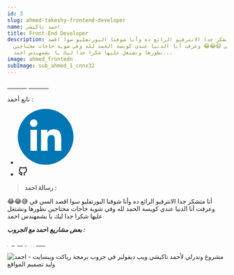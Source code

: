 ```yaml
---
id: 3
slug: ahmed-takeshy-frontend-developer
name: احمد تاكيشي
title: Front-End Developer
description: أنا متشكر جدا الانترفيو الرائع ده وأنا شوفنا البورتفليو سوا اقصد
  السي في 😅😂😂 وعرفت أنا الدنيا عندي كويسة الحمد لله وفي شوية حاجات محتاجين
  نطورها ونشتغل عليها شكرا جدا ليك يا بشمهندس احمد...
image: ahmed_frontedn
subImage: sub_ahmed_1_cnnx32
---
```

<a target="_blank"  href="https://www.takeshy.works" class="rbt-btn btn-gradient hover-icon-reverse"><span class="icon-reverse-wrapper"><span style="color: white; ">takeshy.works</span></span></a>

<p style="
    margin: 0;
">تابع أحمد :</p>
<ul class="social-icon justify-content-center d-flex justify-content-lg-start"><li><a href="https://www.linkedin.com/in/ahmed-abdelsamie-a1a46a166/" target="_blank" rel="nofollow noopener noreferrer" aria-label="linkedIn" data-v-43922166=""><svg id="linkedIn" enable-background="new 0 0 128 128" height="128px" version="1.1" viewBox="0 0 128 128" width="128px" xml:space="preserve" xmlns="http://www.w3.org/2000/svg" xmlns:xlink="http://www.w3.org/1999/xlink" class="h-10 w-10" data-v-43922166=""><g><circle cx="64" cy="64" fill="#0076B4" r="64"></circle></g><g><path d="M44.119,95.934H29.184V47.93h14.935V95.934z M36.656,41.371c-4.792,0-8.656-3.876-8.656-8.653   c0-4.775,3.864-8.652,8.656-8.652c4.771,0,8.646,3.876,8.646,8.652C45.303,37.495,41.428,41.371,36.656,41.371z M100,95.934H85.081   V72.59c0-5.566-0.097-12.728-7.752-12.728c-7.765,0-8.948,6.065-8.948,12.33v23.742H53.479V47.93H67.78v6.562h0.204   c1.99-3.774,6.857-7.753,14.117-7.753c15.105,0,17.897,9.939,17.897,22.868L100,95.934L100,95.934z" fill="#FFFFFF"></path></g></svg></a></li><li><a href="https://github.com/AhmedTakeshy" target="_blank" rel="nofollow noopener noreferrer" aria-label="github" data-v-43922166=""><svg xmlns="http://www.w3.org/2000/svg" class="icon icon-tabler icon-tabler-brand-github" width="24" height="24" viewBox="0 0 24 24" stroke-width="2" stroke="currentColor" fill="none" stroke-linecap="round" stroke-linejoin="round"> <path stroke="none" d="M0 0h24v24H0z" fill="none"/> <path d="M9 19c-4.3 1.4 -4.3 -2.5 -6 -3m12 5v-3.5c0 -1 .1 -1.4 -.5 -2c2.8 -.3 5.5 -1.4 5.5 -6a4.6 4.6 0 0 0 -1.3 -3.2a4.2 4.2 0 0 0 -.1 -3.2s-1.1 -.3 -3.5 1.3a12.3 12.3 0 0 0 -6.2 0c-2.4 -1.6 -3.5 -1.3 -3.5 -1.3a4.2 4.2 0 0 0 -.1 3.2a4.6 4.6 0 0 0 -1.3 3.2c0 4.6 2.7 5.7 5.5 6c-.6 .6 -.6 1.2 -.5 2v3.5" /> </svg></a></li></ul>

> **ر﻿سالة احمد :**

أنا متشكر جدا الانترفيو الرائع ده وأنا شوفنا البورتفليو سوا اقصد السي في 😅😂😂 وعرفت أنا الدنيا عندي كويسة الحمد لله وفي شوية حاجات محتاجين نطورها ونشتغل عليها شكرا جدا ليك يا بشمهندس احمد

***بعض م﻿شاريع* احمد *مع الجروب :***

<a target="_blank"  href="https://wanderly.vercel.app/" class="rbt-btn btn-gradient hover-icon-reverse"><span class="icon-reverse-wrapper"><span style="color: white; ">مشروع وندرلي</span></span></a>

![مشروع وندرلي لأحمد تاكيشي ويب ديفولبر في جروب برمجة رياكت ويبسايت - احمد وليد تصميم المواقع](https://res.cloudinary.com/drcfigqqr/image/upload/v1689014146/demo-wender_hsxow5.webp "مشروع وندرلي لأحمد تاكيشي ويب ديفولبر")